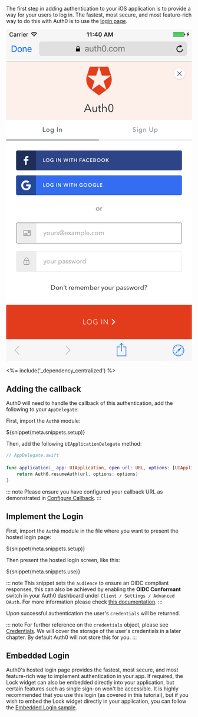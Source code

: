 The first step in adding authentication to your iOS application is to provide a way for your users to log in. The fastest, most secure, and most feature-rich way to do this with Auth0 is to use the [login page](https://auth0.com/docs/hosted-pages/login).

<div class="phone-mockup"><img src="/media/articles/native-platforms/ios-swift/lock_centralized_login.png" alt="Hosted Login Page"></div>

<%= include('_dependency_centralized') %>

## Adding the callback

Auth0 will need to handle the callback of this authentication, add the following to your `AppDelegate`:

First, import the `Auth0` module:

${snippet(meta.snippets.setup)}

Then, add the following `UIApplicationDelegate` method:

```swift
// AppDelegate.swift

func application(_ app: UIApplication, open url: URL, options: [UIApplicationOpenURLOptionsKey : Any]) -> Bool {
    return Auth0.resumeAuth(url, options: options)
}
```

::: note
Please ensure you have configured your callback URL as demonstrated in [Configure Callback](/quickstart/native/ios-swift/getting-started#configure-callback-urls).
:::

## Implement the Login

First, import the `Auth0` module in the file where you want to present the hosted login page:

${snippet(meta.snippets.setup)}

Then present the hosted login screen, like this:

${snippet(meta.snippets.use)}

::: note
This snippet sets the `audience` to ensure an OIDC compliant responses, this can also be achieved by enabling the **OIDC Conformant** switch in your Auth0 dashboard under `Client / Settings / Advanced OAuth`. For more information please check [this documentation](/api-auth/intro#how-to-use-the-new-flows).
:::

Upon successful authentication the user's `credentials` will be returned.

::: note
For further reference on the `credentials` object, please see
[Credentials](https://github.com/auth0/Auth0.swift/blob/master/Auth0/Credentials.swift). We will cover the storage of the user's credentials in a later chapter.  By default Auth0 will not store this for you.
:::

## Embedded Login

Auth0's hosted login page provides the fastest, most secure, and most feature-rich way to implement authentication in your app. If required, the Lock widget can also be embedded directly into your application, but certain features such as single sign-on won't be accessible. It is highly recommended that you use this login (as covered in this tutorial), but if you wish to embed the Lock widget directly in your application, you can follow the [Embedded Login sample](https://github.com/auth0-samples/auth0-ios-swift-sample/tree/embedded-login/01-Embedded-Login).
